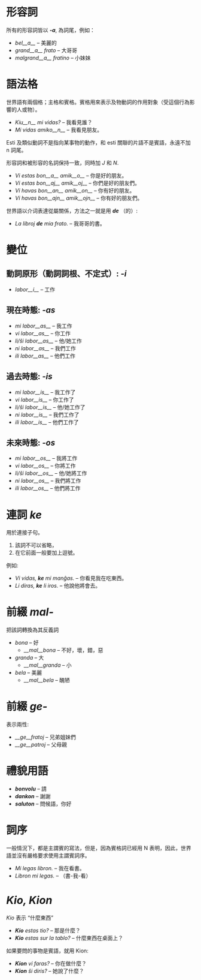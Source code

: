 # 形容詞

所有的形容詞皆以 *__-a__*, 為詞尾，例如：

- *bel__a__* – 美麗的
- *grand__a__ frato* – 大哥哥
- *malgrand__a__ fratino* – 小妹妹

# 語法格

世界語有兩個格；主格和賓格。賓格用來表示及物動詞的作用對象（受這個行為影響的人或物）。

- *Kiu__n__ mi vidas?* – 我看見誰？
- *Mi vidas amiko__n__* – 我看見朋友。

Esti 及類似動詞不是指向某事物的動作，和 esti 關聯的片語不是賓語，永遠不加 n 詞尾。

形容詞和被形容的名詞保持一致，同時加 *J* 和 *N*.

- *Vi estas bon__a__ amik__o__* – 你是好的朋友。
- *Vi estas bon__aj__ amik__oj__* – 你們是好的朋友們。
- *Vi havas bon__an__ amik__on__* – 你有好的朋友。
- *Vi havas bon__ajn__ amik__ojn__* – 你有好的朋友們。


世界語以介词表達從屬關係，方法之一就是用 *__de__* （的）:

- *La libroj __de__ mia frato.* – 我哥哥的書。

# 變位 

## 動詞原形（動詞詞根、不定式）: *-i*
  
- *labor__i__*          – 工作

## 現在時態: *-as*

- *mi labor__as__*      – 我工作
- *vi labor__as__*      – 你工作
- *li/ŝi labor__as__*   – 他/她工作
- *ni labor__as__*      – 我們工作
- *ili labor__as__*     – 他們工作

## 過去時態: *-is*

- *mi labor__is__*      – 我工作了
- *vi labor__is__*      – 你工作了
- *li/ŝi labor__is__*   – 他/她工作了
- *ni labor__is__*      – 我們工作了
- *ili labor__is__*     – 他們工作了

## 未來時態: *-os*

- *mi labor__os__*      – 我將工作
- *vi labor__os__*      – 你將工作
- *li/ŝi labor__os__*   – 他/她將工作
- *ni labor__os__*      – 我們將工作
- *ili labor__os__*     – 他們將工作

# 連詞 *ke*

用於連接子句。 

1. 該詞不可以省略，
2. 在它前面一般要加上逗號。

例如:

- *Vi vidas, __ke__ mi manĝas.* – 你看見我在吃東西。
- *Li diras, __ke__ li iros.* – 他說他將會去。

# 前綴 *mal-*

把該詞轉換為其反義詞

- *bona* – 好
  - *__mal__bona* – 不好，壞，錯，惡
- *granda* – 大
  - *__mal__granda* – 小
- *bela* – 美麗
  - *__mal__bela* – 醜陋

# 前綴 *ge-*

表示兩性:

- *__ge__fratoj* – 兄弟姐妹們
- *__ge__patroj* – 父母親

# 禮貌用語

- *__bonvolu__* – 請
- *__dankon__* – 謝謝
- *__saluton__* – 問候語，你好

# 詞序

 一般情況下，都是主謂賓的寫法，但是，因為賓格詞已經用 N 表明，因此，世界語並沒有嚴格要求使用主謂賓詞序。

- *Mi legas libron.* – 我在看書。
- *Libron mi legas.* – （書-我-看）

# *Kio, Kion*

*Kio* 表示 “什麼東西”

- *__Kio__ estas tio?* – 那是什麼？
- *__Kio__ estas sur la tablo?* – 什麼東西在桌面上？

 如果要問的事物是賓語，就用 Kion:

- *__Kion__ vi faras?* – 你在做什麼？
- *__Kion__ ŝi diris?* – 她說了什麼？

